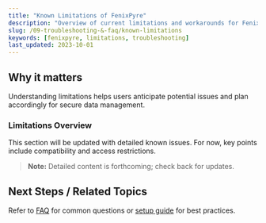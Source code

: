 ```yaml
---
title: "Known Limitations of FenixPyre"
description: "Overview of current limitations and workarounds for FenixPyre features."
slug: /09-troubleshooting-&-faq/known-limitations
keywords: [fenixpyre, limitations, troubleshooting]
last_updated: 2023-10-01
---
```


## Why it matters
Understanding limitations helps users anticipate potential issues and plan accordingly for secure data management.

### Limitations Overview
This section will be updated with detailed known issues. For now, key points include compatibility and access restrictions.

> **Note:** Detailed content is forthcoming; check back for updates.

## Next Steps / Related Topics
Refer to [FAQ](../09-troubleshooting-&-faq/index.md) for common questions or [setup guide](../03-setup-&-installation/index.md) for best practices.
